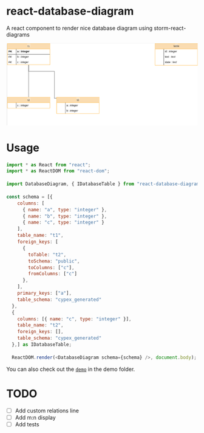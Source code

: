 # react-database-diagram

A react component to render nice database diagram using storm-react-diagrams

![A diagram rendered by storm-react-diagram](example.png)

# Usage
```javascript
import * as React from "react";
import * as ReactDOM from "react-dom";

import DatabaseDiagram, { IDatabaseTable } from "react-database-diagram";

const schema = [{
    columns: [
      { name: "a", type: "integer" },
      { name: "b", type: "integer" },
      { name: "c", type: "integer" }
    ],
    table_name: "t1",
    foreign_keys: [
      {
        toTable: "t2",
        toSchema: "public",
        toColumns: ["c"],
        fromColumns: ["c"]
      },
    ],
    primary_keys: ["a"],
    table_schema: "cypex_generated"
  },
  {
    columns: [{ name: "c", type: "integer" }],
    table_name: "t2",
    foreign_keys: [],
    table_schema: "cypex_generated"
  },] as IDatabaseTable;

  ReactDOM.render(<DatabaseDiagram schema={schema} />, document.body);

```

You can also check out the [`demo`](https://github.com/cybertec-postgresql/react-database-diagram/tree/master/demo) in the demo folder.

# TODO

- [ ] Add custom relations line
- [ ] Add m:n display
- [ ] Add tests